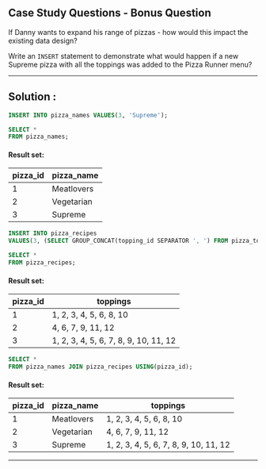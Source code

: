 ## Case Study Questions - Bonus Question

If Danny wants to expand his range of pizzas - how would this impact the existing data design?

Write an `INSERT` statement to demonstrate what would happen if a new Supreme pizza with all the toppings was added to the Pizza Runner menu?

---

## Solution :


```sql
INSERT INTO pizza_names VALUES(3, 'Supreme');

SELECT * 
FROM pizza_names;
```

#### Result set:

pizza_id |	pizza_name |
--|--|
1 |	Meatlovers |
2 |	Vegetarian |
3 |	Supreme |



```sql
INSERT INTO pizza_recipes
VALUES(3, (SELECT GROUP_CONCAT(topping_id SEPARATOR ', ') FROM pizza_toppings));

SELECT * 
FROM pizza_recipes;
```

#### Result set:

pizza_id |	toppings |
--|--|
1 |	1, 2, 3, 4, 5, 6, 8, 10 |
2 |	4, 6, 7, 9, 11, 12 |
3 |	1, 2, 3, 4, 5, 6, 7, 8, 9, 10, 11, 12 |


```sql
SELECT *
FROM pizza_names JOIN pizza_recipes USING(pizza_id);
```

#### Result set:


pizza_id |	pizza_name|	toppings |
--|--|--|
1 |	Meatlovers |	1, 2, 3, 4, 5, 6, 8, 10 |
2 |	Vegetarian |	4, 6, 7, 9, 11, 12 |
3 |	Supreme |	1, 2, 3, 4, 5, 6, 7, 8, 9, 10, 11, 12 |

---
